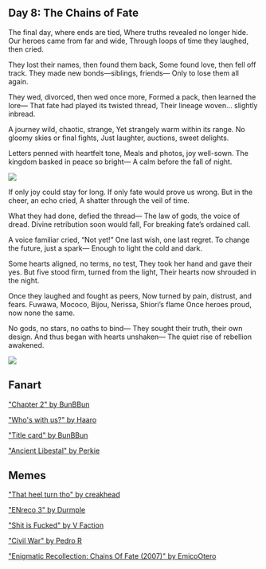<!-- title: The Chains of Fate -->

## Day 8: The Chains of Fate

The final day, where ends are tied,
Where truths revealed no longer hide.
Our heroes came from far and wide,
Through loops of time they laughed, then cried.

They lost their names, then found them back,
Some found love, then fell off track.
They made new bonds—siblings, friends—
Only to lose them all again.

They wed, divorced, then wed once more,
Formed a pack, then learned the lore—
That fate had played its twisted thread,
Their lineage woven... slightly inbread.

A journey wild, chaotic, strange,
Yet strangely warm within its range.
No gloomy skies or final fights,
Just laughter, auctions, sweet delights.

Letters penned with heartfelt tone,
Meals and photos, joy well-sown.
The kingdom basked in peace so bright—
A calm before the fall of night.

![](/images-opt/group-photo-opt.webp)

If only joy could stay for long.
If only fate would prove us wrong.
But in the cheer, an echo cried,
A shatter through the veil of time.

What they had done, defied the thread—
The law of gods, the voice of dread.
Divine retribution soon would fall,
For breaking fate’s ordained call.

A voice familiar cried, “Not yet!”
One last wish, one last regret.
To change the future, just a spark—
Enough to light the cold and dark.

Some hearts aligned, no terms, no test,
They took her hand and gave their yes.
But five stood firm, turned from the light,
Their hearts now shrouded in the night.

Once they laughed and fought as peers,
Now turned by pain, distrust, and fears.
Fuwawa, Mococo, Bijou, Nerissa, Shiori’s flame
Once heroes proud, now none the same.

No gods, no stars, no oaths to bind—
They sought their truth, their own design.
And thus began with hearts unshaken—
The quiet rise of rebellion awakened.

![](/images-opt/advent-video-opt.webp)

## Fanart

["Chapter 2" by BunBBun](https://x.com/BunBBun1/status/1922478064446902631)

<!-- calli, ina, kiara, bae, kronii, irys, fuwawa, mococo, nerissa, shiori, bijou, liz, gigi, cecilia, raora -->

["Who's with us?" by Haaro](https://x.com/haaro_69/status/1922034045124223411)

<!-- shiori, bijou, nerissa, fuwawa, mococo -->

["Title card" by BunBBun](https://x.com/BunBBun1/status/1922035596597358999)

<!-- shiori, bijou, nerissa, fuwawa, mococo -->

["Ancient Libestal" by Perkie](https://x.com/PerksJAZZBERI/status/1945950846015119413)

## Memes

["That heel turn tho" by creakhead](https://x.com/_creakhead/status/1921475227248218432)

<!-- calli, ina, kiara, bae, kronii, irys, fuwawa, mococo, nerissa, shiori, bijou, liz, gigi, cecilia, raora -->

["ENreco 3" by Durmple](https://x.com/DomenikTimm/status/1922039494254997891)

<!-- shiori, bijou, mococo, fuwawa, nerissa -->

["Shit is Fucked" by V Faction](https://x.com/V_Faction/status/1921408701505617974)

<!-- calli, ina, kiara, bae, kronii, irys, fuwawa, mococo, nerissa, shiori, bijou, liz, gigi, cecilia, raora -->

["Civil War" by Pedro R](https://x.com/kingdomheart102/status/1921407412617073035)

<!-- calli, ina, kiara, bae, kronii, irys, fuwawa, mococo, nerissa, shiori, bijou, liz, gigi, cecilia, raora -->

["Enigmatic Recollection: Chains Of Fate (2007)" by EmicoOtero](https://x.com/EmicoOtero/status/1921417355772522542)

<!-- calli, ina, kiara, bae, kronii, irys, fuwawa, mococo, nerissa, shiori, bijou, liz, gigi, cecilia, raora -->

